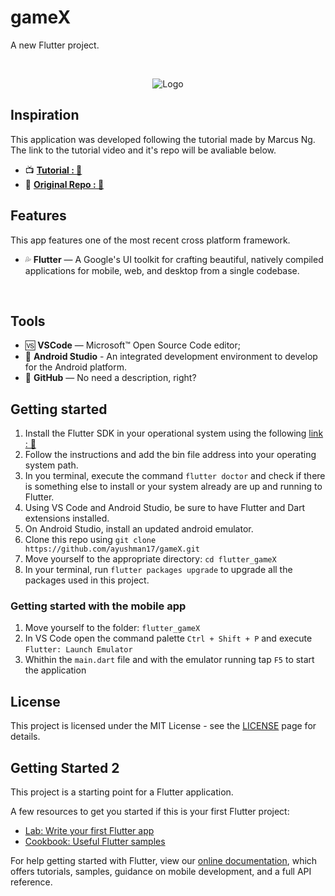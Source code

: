 # gameX

A new Flutter project.

<br />
<p align="center">
  <a>
    <img src="web/icons/banner.gif" alt="Logo">
  </a>

## Inspiration

This application was developed following the tutorial made by Marcus Ng. The link to the tutorial video and it's repo will be avaliable below. 

- 📺 **[Tutorial : 🔗](https://www.youtube.com/watch?v=o_eVKOqY48Q)**
- 💾 **[Original Repo : 🔗](https://github.com/MarcusNg/flutter_swarm_game)**


## Features

This app features one of the most recent cross platform framework.

- 💦 **Flutter** — A Google's UI toolkit for crafting beautiful, natively compiled applications for mobile, web, and desktop from a single codebase.
<br>


## Tools

- 🆚 **VSCode** — Microsoft™ Open Source Code editor;
- 📱 **Android Studio** - An integrated development environment to develop for the Android platform.
- 💾 **GitHub** — No need a description, right?


## Getting started

1. Install the Flutter SDK in your operational system using the following [link : 🔗](https://flutter.dev/docs/get-started/install)
2. Follow the instructions and add the bin file address into your operating system path.
3. In you terminal, execute the command `flutter doctor` and check if there is something else to install or your system already are up and running to Flutter.
4. Using VS Code and Android Studio, be sure to have Flutter and Dart extensions installed.
5. On Android Studio, install an updated android emulator.
6. Clone this repo using `git clone https://github.com/ayushman17/gameX.git`
7. Move yourself to the appropriate directory: `cd flutter_gameX`<br />
8. In your terminal, run `flutter packages upgrade` to upgrade all the packages used in this project.<br />


### Getting started with the mobile app

1. Move yourself to the folder: `flutter_gameX`
2. In VS Code open the command palette `Ctrl + Shift + P` and execute `Flutter: Launch Emulator`
3. Whithin the `main.dart` file and with the emulator running tap `F5` to start the application 


## License

This project is licensed under the MIT License - see the [LICENSE](https://opensource.org/licenses/MIT) page for details.

## Getting Started 2

This project is a starting point for a Flutter application.

A few resources to get you started if this is your first Flutter project:

- [Lab: Write your first Flutter app](https://flutter.dev/docs/get-started/codelab)
- [Cookbook: Useful Flutter samples](https://flutter.dev/docs/cookbook)

For help getting started with Flutter, view our
[online documentation](https://flutter.dev/docs), which offers tutorials,
samples, guidance on mobile development, and a full API reference.
